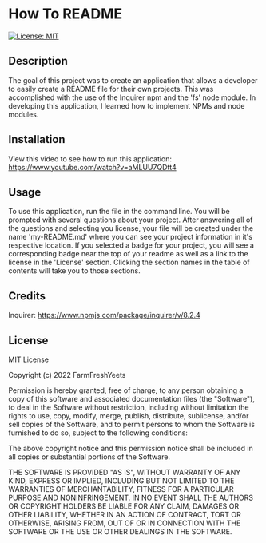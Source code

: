 # How To README
[![License: MIT](https://img.shields.io/badge/License-MIT-yellow.svg)](https://opensource.org/licenses/MIT)
## Description 
The goal of this project was to create an application that allows a developer to easily create a README file for their own projects. This was accomplished with the use of the Inquirer npm and the 'fs' node module. In developing this application, I learned how to implement NPMs and node modules.

## Installation
View this video to see how to run this application: https://www.youtube.com/watch?v=aMLUU7QDtt4

## Usage
To use this application, run the file in the command line. You will be prompted with several questions about your project. After answering all of the questions and selecting you license, your file will be created under the name 'my-README.md' where you can see your project information in it's respective location. If you selected a badge for your project, you will see a corresponding badge near the top of your readme as well as a link to the license in the 'License' section. Clicking the section names in the table of contents will take you to those sections.

## Credits
Inquirer: https://www.npmjs.com/package/inquirer/v/8.2.4

## License
MIT License

Copyright (c) 2022 FarmFreshYeets

Permission is hereby granted, free of charge, to any person obtaining a copy
of this software and associated documentation files (the "Software"), to deal
in the Software without restriction, including without limitation the rights
to use, copy, modify, merge, publish, distribute, sublicense, and/or sell
copies of the Software, and to permit persons to whom the Software is
furnished to do so, subject to the following conditions:

The above copyright notice and this permission notice shall be included in all
copies or substantial portions of the Software.

THE SOFTWARE IS PROVIDED "AS IS", WITHOUT WARRANTY OF ANY KIND, EXPRESS OR
IMPLIED, INCLUDING BUT NOT LIMITED TO THE WARRANTIES OF MERCHANTABILITY,
FITNESS FOR A PARTICULAR PURPOSE AND NONINFRINGEMENT. IN NO EVENT SHALL THE
AUTHORS OR COPYRIGHT HOLDERS BE LIABLE FOR ANY CLAIM, DAMAGES OR OTHER
LIABILITY, WHETHER IN AN ACTION OF CONTRACT, TORT OR OTHERWISE, ARISING FROM,
OUT OF OR IN CONNECTION WITH THE SOFTWARE OR THE USE OR OTHER DEALINGS IN THE
SOFTWARE.